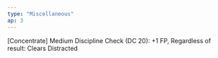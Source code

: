 ```yaml
---
type: "Miscellaneous"
ap: 3
---
```


[Concentrate] Medium Discipline Check (DC 20): +1 FP, Regardless of result: Clears Distracted 